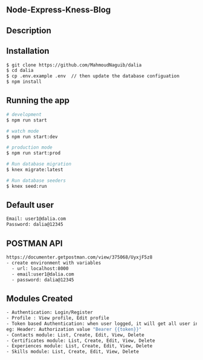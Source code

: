 ## Node-Express-Kness-Blog


## Description

## Installation

```bash
$ git clone https://github.com/MahmoudNaguib/dalia
$ cd dalia
$ cp .env.example .env  // then update the database configuation 
$ npm install
```

## Running the app

```bash
# development
$ npm run start

# watch mode
$ npm run start:dev

# production mode
$ npm run start:prod

# Run database migration
$ knex migrate:latest

# Run database seeders
$ knex seed:run
```

## Default user
```bash
Email: user1@dalia.com
Password: dalia@12345
```

## POSTMAN API
```bash
https://documenter.getpostman.com/view/375068/UyxjF5z8
- create environment with variables
  - url: localhost:8000
  - email:user1@dalia.com
  - password: dalia@12345
```
## Modules Created
```bash
- Authentication: Login/Register
- Profile : View profile, Edit profile
- Token based Authentication: when user logged, it will get all user info with token field will be sent in the header
eg: Header: Authorization value "Bearer {{token}}"
- Contacts module: List, Create, Edit, View, Delete
- Certificates module: List, Create, Edit, View, Delete
- Experiences module: List, Create, Edit, View, Delete
- Skills module: List, Create, Edit, View, Delete
```